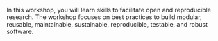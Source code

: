 In this workshop, you will learn skills to facilitate open and reproducible research. The workshop focuses on best practices to build modular, reusable, maintainable, sustainable, reproducible, testable, and robust software.
